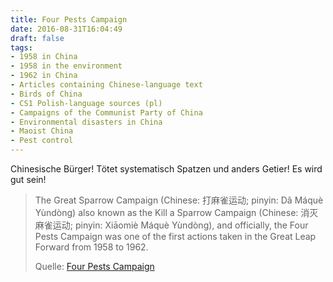 ```yaml
---
title: Four Pests Campaign
date: 2016-08-31T16:04:49
draft: false
tags:
- 1958 in China
- 1958 in the environment
- 1962 in China
- Articles containing Chinese-language text
- Birds of China
- CS1 Polish-language sources (pl)
- Campaigns of the Communist Party of China
- Environmental disasters in China
- Maoist China
- Pest control
---
```


Chinesische Bürger! Tötet systematisch Spatzen und anders Getier! Es wird
gut sein!

> The Great Sparrow Campaign (Chinese: 打麻雀运动; pinyin: Dǎ Máquè
> Yùndòng) also known as the Kill a Sparrow Campaign (Chinese:
> 消灭麻雀运动; pinyin: Xiāomiè Máquè Yùndòng), and officially, the Four
> Pests Campaign was one of the first actions taken in the Great Leap
> Forward from 1958 to 1962.
>
> Quelle: [Four Pests Campaign](https://en.wikipedia.org/wiki/Four_Pests_Campaign)
